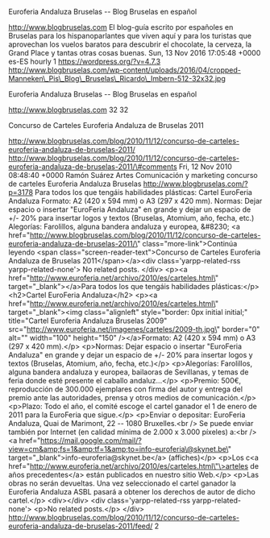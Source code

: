 Euroferia Andaluza Bruselas -- Blog Bruselas en español

http://www.blogbruselas.com El blog-guía escrito por españoles en
Bruselas para los hispanoparlantes que viven aquí y para los turistas
que aprovechan los vuelos baratos para descubrir el chocolate, la
cerveza, la Grand Place y tantas otras cosas buenas. Sun, 13 Nov 2016
17:05:48 +0000 es-ES hourly 1 https://wordpress.org/?v=4.7.3
http://www.blogbruselas.com/wp-content/uploads/2016/04/cropped-Manneken\_Pis\_Blog\_Bruselas\_Ricardo\_Imbern-512-32x32.jpg

Euroferia Andaluza Bruselas -- Blog Bruselas en español

http://www.blogbruselas.com 32 32

Concurso de Carteles Euroferia Andaluza de Bruselas 2011

http://www.blogbruselas.com/blog/2010/11/12/concurso-de-carteles-euroferia-andaluza-de-bruselas-2011/
http://www.blogbruselas.com/blog/2010/11/12/concurso-de-carteles-euroferia-andaluza-de-bruselas-2011/\#comments
Fri, 12 Nov 2010 08:48:40 +0000 Ramón Suárez Artes Comunicación y
marketing concurso de carteles Euroferia Andaluza Bruselas
http://www.blogbruselas.com/?p=3178 Para todos los que tengáis
habilidades plásticas: Cartel EuroFeria Andaluza Formato: A2 (420 x 594
mm) o A3 (297 x 420 mm). Normas: Dejar espacio o insertar "EuroFeria
Andaluza" en grande y dejar un espacio de +/- 20% para insertar logos y
textos (Bruselas, Atomium, año, fecha, etc.) Alegorías: Farolillos,
alguna bandera andaluza y europea, &\#8230; \<a
href=\"http://www.blogbruselas.com/blog/2010/11/12/concurso-de-carteles-euroferia-andaluza-de-bruselas-2011/\"
class=\"more-link\"\>Continúa leyendo \<span
class=\"screen-reader-text\"\>Concurso de Carteles Euroferia Andaluza de
Bruselas 2011\</span\>\</a\>\<div class=\'yarpp-related-rss
yarpp-related-none\'\> No related posts. \</div\> \<p\>\<a
href=\"http://www.euroferia.net/archivo/2010/es/carteles.html\"
target=\"\_blank\"\>\</a\>Para todos los que tengáis habilidades
plásticas:\</p\> \<h2\>Cartel EuroFeria Andaluza\</h2\> \<p\>\<a
href=\"http://www.euroferia.net/archivo/2010/es/carteles.html\"
target=\"\_blank\"\>\<img class=\"alignleft\" style=\"border: 0px
initial initial;\" title=\"Cartel Euroferia Andaluza Bruselas 2009\"
src=\"http://www.euroferia.net/imagenes/carteles/2009-th.jpg\"
border=\"0\" alt=\"\" width=\"100\" height=\"150\" /\>\</a\>Formato: A2
(420 x 594 mm) o A3 (297 x 420 mm).\</p\> \<p\>Normas: Dejar espacio o
insertar "EuroFeria Andaluza" en grande y dejar un espacio de +/- 20%
para insertar logos y textos (Bruselas, Atomium, año, fecha, etc.)\</p\>
\<p\>Alegorías: Farolillos, alguna bandera andaluza y europea, bailaoras
de Sevillanas, y temas de feria donde esté presente el caballo
andaluz...\</p\> \<p\>Premio: 500€, reproducción de 300.000
ejemplares con firma del autor y entrega del premio ante las
autoridades, prensa y otros medios de comunicación.\</p\> \<p\>Plazo:
Todo el año, el comité escoge el cartel ganador el 1 de enero de
2011 para la EuroFeria que sigue.\</p\> \<p\>Enviar o
depositar: EuroFeria Andaluza, Quai de Marimont, 22 -- 1080
Bruxelles.\<br /\> Se puede enviar también por Internet (en calidad
mínima de 2.000 x 3.000 píxeles) a:\<br /\> \<a
href=\"https://mail.google.com/mail/?view=cm&amp;fs=1&amp;tf=1&amp;to=info-euroferia\@skynet.be\"
target=\"\_blank\"\>info-euroferia\@skynet.be\</a\> (affiches)\</p\>
\<p\>Los c\<a
href=\"http://www.euroferia.net/archivo/2010/es/carteles.html\"\>arteles
de años precedentes\</a\> están publicados en nuestro sitio Web.\</p\>
\<p\>Las obras no serán devueltas. Una vez seleccionado el cartel
ganador la Euroferia Andaluza ASBL pasará a obtener los derechos de
autor de dicho cartel.\</p\> \<div\>\</div\> \<div
class=\'yarpp-related-rss yarpp-related-none\'\> \<p\>No related
posts.\</p\> \</div\>
http://www.blogbruselas.com/blog/2010/11/12/concurso-de-carteles-euroferia-andaluza-de-bruselas-2011/feed/
2

